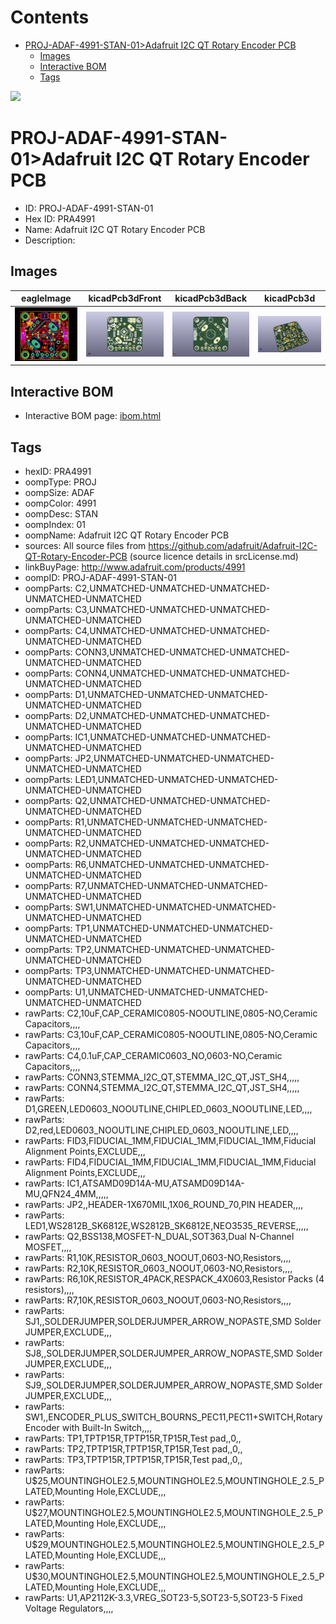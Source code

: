 



Contents
========

* [PROJ-ADAF-4991-STAN-01>Adafruit I2C QT Rotary Encoder PCB](#proj-adaf-4991-stan-01adafruit-i2c-qt-rotary-encoder-pcb)
	* [Images](#images)
	* [Interactive BOM](#interactive-bom)
	* [Tags](#tags)
  
![][im]
# PROJ-ADAF-4991-STAN-01>Adafruit I2C QT Rotary Encoder PCB

- ID: PROJ-ADAF-4991-STAN-01
- Hex ID: PRA4991
- Name: Adafruit I2C QT Rotary Encoder PCB
- Description: 

## Images
  
  

|eagleImage|kicadPcb3dFront|kicadPcb3dBack|kicadPcb3d|
| :---: | :---: | :---: | :---: |
|[![eagleImage](eagleImage_140.png)](eagleImage_.png)|[![kicadPcb3dFront](kicadPcb3dFront_140.png)](kicadPcb3dFront_.png)|[![kicadPcb3dBack](kicadPcb3dBack_140.png)](kicadPcb3dBack_.png)|[![kicadPcb3d](kicadPcb3d_140.png)](kicadPcb3d_.png)|

## Interactive BOM

- Interactive BOM page: [ibom.html](kicad/bom/ibom.html)

## Tags

- hexID: PRA4991
- oompType: PROJ
- oompSize: ADAF
- oompColor: 4991
- oompDesc: STAN
- oompIndex: 01
- oompName: Adafruit I2C QT Rotary Encoder PCB
- sources: All source files from https://github.com/adafruit/Adafruit-I2C-QT-Rotary-Encoder-PCB (source licence details in srcLicense.md)
- linkBuyPage: http://www.adafruit.com/products/4991
- oompID: PROJ-ADAF-4991-STAN-01
- oompParts: C2,UNMATCHED-UNMATCHED-UNMATCHED-UNMATCHED-UNMATCHED
- oompParts: C3,UNMATCHED-UNMATCHED-UNMATCHED-UNMATCHED-UNMATCHED
- oompParts: C4,UNMATCHED-UNMATCHED-UNMATCHED-UNMATCHED-UNMATCHED
- oompParts: CONN3,UNMATCHED-UNMATCHED-UNMATCHED-UNMATCHED-UNMATCHED
- oompParts: CONN4,UNMATCHED-UNMATCHED-UNMATCHED-UNMATCHED-UNMATCHED
- oompParts: D1,UNMATCHED-UNMATCHED-UNMATCHED-UNMATCHED-UNMATCHED
- oompParts: D2,UNMATCHED-UNMATCHED-UNMATCHED-UNMATCHED-UNMATCHED
- oompParts: IC1,UNMATCHED-UNMATCHED-UNMATCHED-UNMATCHED-UNMATCHED
- oompParts: JP2,UNMATCHED-UNMATCHED-UNMATCHED-UNMATCHED-UNMATCHED
- oompParts: LED1,UNMATCHED-UNMATCHED-UNMATCHED-UNMATCHED-UNMATCHED
- oompParts: Q2,UNMATCHED-UNMATCHED-UNMATCHED-UNMATCHED-UNMATCHED
- oompParts: R1,UNMATCHED-UNMATCHED-UNMATCHED-UNMATCHED-UNMATCHED
- oompParts: R2,UNMATCHED-UNMATCHED-UNMATCHED-UNMATCHED-UNMATCHED
- oompParts: R6,UNMATCHED-UNMATCHED-UNMATCHED-UNMATCHED-UNMATCHED
- oompParts: R7,UNMATCHED-UNMATCHED-UNMATCHED-UNMATCHED-UNMATCHED
- oompParts: SW1,UNMATCHED-UNMATCHED-UNMATCHED-UNMATCHED-UNMATCHED
- oompParts: TP1,UNMATCHED-UNMATCHED-UNMATCHED-UNMATCHED-UNMATCHED
- oompParts: TP2,UNMATCHED-UNMATCHED-UNMATCHED-UNMATCHED-UNMATCHED
- oompParts: TP3,UNMATCHED-UNMATCHED-UNMATCHED-UNMATCHED-UNMATCHED
- oompParts: U1,UNMATCHED-UNMATCHED-UNMATCHED-UNMATCHED-UNMATCHED
- rawParts: C2,10uF,CAP_CERAMIC0805-NOOUTLINE,0805-NO,Ceramic Capacitors,,,,
- rawParts: C3,10uF,CAP_CERAMIC0805-NOOUTLINE,0805-NO,Ceramic Capacitors,,,,
- rawParts: C4,0.1uF,CAP_CERAMIC0603_NO,0603-NO,Ceramic Capacitors,,,,
- rawParts: CONN3,STEMMA_I2C_QT,STEMMA_I2C_QT,JST_SH4,,,,,
- rawParts: CONN4,STEMMA_I2C_QT,STEMMA_I2C_QT,JST_SH4,,,,,
- rawParts: D1,GREEN,LED0603_NOOUTLINE,CHIPLED_0603_NOOUTLINE,LED,,,,
- rawParts: D2,red,LED0603_NOOUTLINE,CHIPLED_0603_NOOUTLINE,LED,,,,
- rawParts: FID3,FIDUCIAL_1MM,FIDUCIAL_1MM,FIDUCIAL_1MM,Fiducial Alignment Points,EXCLUDE,,,
- rawParts: FID4,FIDUCIAL_1MM,FIDUCIAL_1MM,FIDUCIAL_1MM,Fiducial Alignment Points,EXCLUDE,,,
- rawParts: IC1,ATSAMD09D14A-MU,ATSAMD09D14A-MU,QFN24_4MM,,,,,
- rawParts: JP2,,HEADER-1X670MIL,1X06_ROUND_70,PIN HEADER,,,,
- rawParts: LED1,WS2812B_SK6812E,WS2812B_SK6812E,NEO3535_REVERSE,,,,,
- rawParts: Q2,BSS138,MOSFET-N_DUAL,SOT363,Dual N-Channel MOSFET,,,,
- rawParts: R1,10K,RESISTOR_0603_NOOUT,0603-NO,Resistors,,,,
- rawParts: R2,10K,RESISTOR_0603_NOOUT,0603-NO,Resistors,,,,
- rawParts: R6,10K,RESISTOR_4PACK,RESPACK_4X0603,Resistor Packs (4 resistors),,,,
- rawParts: R7,10K,RESISTOR_0603_NOOUT,0603-NO,Resistors,,,,
- rawParts: SJ1,,SOLDERJUMPER,SOLDERJUMPER_ARROW_NOPASTE,SMD Solder JUMPER,EXCLUDE,,,
- rawParts: SJ8,,SOLDERJUMPER,SOLDERJUMPER_ARROW_NOPASTE,SMD Solder JUMPER,EXCLUDE,,,
- rawParts: SJ9,,SOLDERJUMPER,SOLDERJUMPER_ARROW_NOPASTE,SMD Solder JUMPER,EXCLUDE,,,
- rawParts: SW1,,ENCODER_PLUS_SWITCH_BOURNS_PEC11,PEC11+SWITCH,Rotary Encoder with Built-In Switch,,,,
- rawParts: TP1,TPTP15R,TPTP15R,TP15R,Test pad,,0,,
- rawParts: TP2,TPTP15R,TPTP15R,TP15R,Test pad,,0,,
- rawParts: TP3,TPTP15R,TPTP15R,TP15R,Test pad,,0,,
- rawParts: U$25,MOUNTINGHOLE2.5,MOUNTINGHOLE2.5,MOUNTINGHOLE_2.5_PLATED,Mounting Hole,EXCLUDE,,,
- rawParts: U$27,MOUNTINGHOLE2.5,MOUNTINGHOLE2.5,MOUNTINGHOLE_2.5_PLATED,Mounting Hole,EXCLUDE,,,
- rawParts: U$29,MOUNTINGHOLE2.5,MOUNTINGHOLE2.5,MOUNTINGHOLE_2.5_PLATED,Mounting Hole,EXCLUDE,,,
- rawParts: U$30,MOUNTINGHOLE2.5,MOUNTINGHOLE2.5,MOUNTINGHOLE_2.5_PLATED,Mounting Hole,EXCLUDE,,,
- rawParts: U1,AP2112K-3.3,VREG_SOT23-5,SOT23-5,SOT23-5 Fixed Voltage Regulators,,,,



[im]: kicadPcb3d_450.png
